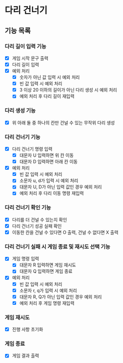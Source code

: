 # 다리 건너기

## 기능 목록

### 다리 길이 입력 기능
- [x] 게임 시작 문구 출력
- [x] 다리 길이 입력
- [x] 예외 처리
  - [x] 숫자가 아닌 값 입력 시 예외 처리
  - [x] 빈 값 입력 시 예외 처리
  - [x] 3 이상 20 이하의 길이가 아닌 다리 생성 시 예외 처리
  - [x] 예외 처리 후 다리 길이 재입력

### 다리 생성 기능
- [x] 위 아래 둘 중 하나의 칸만 건널 수 있는 무작위 다리 생성

### 다리 건너기 기능
- [x] 다리 건너기 명령 입력
  - [x] 대문자 U 입력하면 위 칸 이동
  - [x] 대문자 D 입력하면 아래 칸 이동
- [x] 예외 처리
  - [x] 빈 값 입력 시 예외 처리
  - [x] 소문자 u, d가 입력 시 예외 처리
  - [x] 대문자 U, D가 아닌 입력 값인 경우 예외 처리
  - [x] 예외 처리 후 다리 이동 명령 재입력

### 다리 건너기 확인 기능
- [x] 다리를 더 건널 수 있는지 확인
- [X] 다리 건너기 성공 실패 확인
- [x] 이동한 칸을 건널 수 있다면 O 출력, 건널 수 없다면 X 출력

### 다리 건너기 실패 시 게임 종료 및 재시도 선택 기능
- [x] 게임 명령 입력
  - [x] 대문자 R 입력하면 게임 재시도
  - [x] 대문자 Q 입력하면 게임 종료
- [x] 예외 처리
  - [x] 빈 값 입력 시 예외 처리
  - [x] 소문자 r, q가 입력 시 예외 처리
  - [x] 대문자 R, Q가 아닌 입력 값인 경우 예외 처리
  - [x] 예외 처리 후 게임 명령 재입력

### 게임 재시도 
- [x] 진행 사항 초기화

### 게임 종료
- [x] 게임 결과 출력